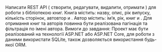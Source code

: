 Написати REST API ( створити, редагувати, видалити, отримати ) для роботи з
бібліотекою книг.
Книга містить: назву, опис, рік випуску, кількість сторінок, автовтор и .
Автор містить: ім’я, рік, книг и .
Для отримання книг та авторів повинна бути реалізована пагінація та
фільтрація по імені автора.
Вимоги до завдання:
Проект має бути реалізований на технології ASP.NET або ASP.NET Core, для
роботи з даними використати SQLite, також дозволяється використання будь-
якої ORM.
